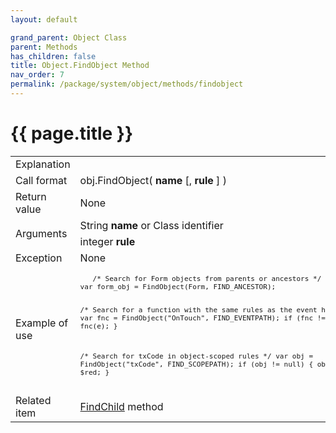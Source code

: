 ```yaml
---
layout: default

grand_parent: Object Class
parent: Methods
has_children: false
title: Object.FindObject Method
nav_order: 7
permalink: /package/system/object/methods/findobject
---
```

# {{ page.title }}


<table>
  <tr>
    <td>Explanation</td>
    <td colspan="2"></td>
  </tr>
  <tr>
    <td>Call format</td>
    <td colspan="2">obj.FindObject( <b>name</b> [, <b>rule</b> ] )</td>
  </tr>
  <tr>
    <td>Return value</td>
    <td colspan="2">None</td>
  </tr>  
  <tr>
    <td rowspan="2">Arguments</td>
    <td>String <b>name</b> or Class identifier</td>
    <td></td>
  </tr>
  <tr>
    <td>integer <b>rule</b></td>
    <td></td>
  </tr>
  <tr>
    <td>Exception</td>
    <td>None</td>
  </tr>
  <tr>
    <td>Example of use</td>
    <td><code><pre>
   /* Search for Form objects from parents or ancestors */
var form_obj = FindObject(Form, FIND_ANCESTOR);
 
/* Search for a function with the same rules as the event handler */
var fnc = FindObject("OnTouch", FIND_EVENTPATH);
if (fnc != null) {
    fnc(e);
}
 
/* Search for txCode in object-scoped rules */
var obj = FindObject("txCode", FIND_SCOPEPATH);
if (obj != null) {
    obj.BgColor = $red;
}
 </pre></code></td>
  </tr>
  <tr>
    <td>Related item</td>
    <td><a href="/package/system/object/methods/findchild">FindChild</a> method</td>
  </tr>
</table>



